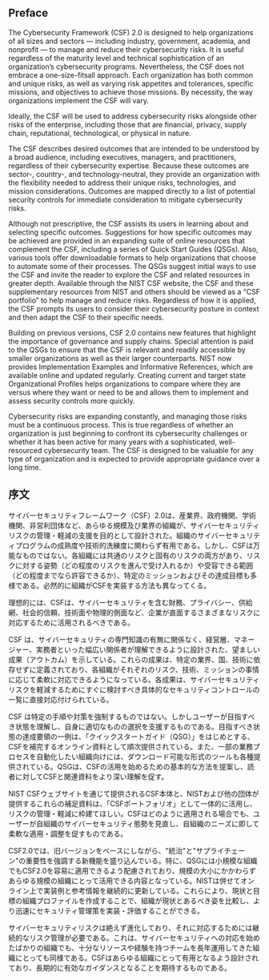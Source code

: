 ## Preface
The Cybersecurity Framework (CSF) 2.0 is designed to help organizations of all sizes and sectors — including industry, government, academia, and nonprofit — to manage and reduce their cybersecurity risks. It is useful regardless of the maturity level and technical sophistication of an organization’s cybersecurity programs. Nevertheless, the CSF does not embrace a one-size-fitsall approach. Each organization has both common and unique risks, as well as varying risk appetites and tolerances, specific missions, and objectives to achieve those missions. By necessity, the way organizations implement the CSF will vary.  

Ideally, the CSF will be used to address cybersecurity risks alongside other risks of the enterprise, including those that are financial, privacy, supply chain, reputational, technological, or physical in nature.  

The CSF describes desired outcomes that are intended to be understood by a broad audience, including executives, managers, and practitioners, regardless of their cybersecurity expertise. Because these outcomes are sector-, country-, and technology-neutral, they provide an organization with the flexibility needed to address their unique risks, technologies, and mission considerations. Outcomes are mapped directly to a list of potential security controls for immediate consideration to mitigate cybersecurity risks.

Although not prescriptive, the CSF assists its users in learning about and selecting specific outcomes. Suggestions for how specific outcomes may be achieved are provided in an expanding suite of online resources that complement the CSF, including a series of Quick Start Guides (QSGs). Also, various tools offer downloadable formats to help organizations that choose to automate some of their processes. The QSGs suggest initial ways to use the CSF and invite the reader to explore the CSF and related resources in greater depth. Available through the NIST CSF website, the CSF and these supplementary resources from NIST and others should be viewed as a “CSF portfolio” to help manage and reduce risks. Regardless of how it is applied, the CSF prompts its users to consider their cybersecurity posture in context and then adapt the CSF to their specific needs.

Building on previous versions, CSF 2.0 contains new features that highlight the importance of governance and supply chains. Special attention is paid to the QSGs to ensure that the CSF is relevant and readily accessible by smaller organizations as well as their larger counterparts. NIST now provides Implementation Examples and Informative References, which are available online and updated regularly. Creating current and target state Organizational Profiles helps organizations to compare where they are versus where they want or need to be and allows them to implement and assess security controls more quickly.

Cybersecurity risks are expanding constantly, and managing those risks must be a continuous process. This is true regardless of whether an organization is just beginning to confront its cybersecurity challenges or whether it has been active for many years with a sophisticated, well-resourced cybersecurity team. The CSF is designed to be valuable for any type of organization and is expected to provide appropriate guidance over a long time.  

## 序文
サイバーセキュリティフレームワーク（CSF）2.0は、産業界、政府機関、学術機関、非営利団体など、あらゆる規模及び業界の組織が、サイバーセキュリティリスクの管理・軽減の支援を目的として設計された。組織のサイバーセキュリティプログラムの成熟度や技術的洗練度に関わらず有用である。しかし、CSFは万能なものではない。各組織には共通のリスクと固有のリスクの両方があり、リスクに対する姿勢（どの程度のリスクを進んで受け入れるか）や受容できる範囲（どの程度までなら許容できるか）、特定のミッションおよびその達成目標も多様である。必然的に組織がCSFを実装する方法も異なってくる。

理想的には、CSFは、サイバーセキュリティを含む財務、プライバシー、供給網、社会的信頼、技術面や物理的側面など、企業が直面するさまざまなリスクに対応するために活用されるべきである。

CSF は、サイバーセキュリティの専門知識の有無に関係なく、経営層、マネージャー、実務者といった幅広い関係者が理解できるように設計された、望ましい成果（アウトカム）を示している。これらの成果は、特定の業界、国、技術に依存せずに定義されており、各組織がそれぞれのリスク、技術、ミッションの事情に応じて柔軟に対応できるようになっている。各成果は、サイバーセキュリティリスクを軽減するためにすぐに検討すべき具体的なセキュリティコントロールの一覧に直接対応付けられている。

CSF は特定の手順や対策を強制するものではない。しかしユーザーが目指すべき状態を理解し、自身に適切なものの選択を支援するものである。目指すべき状態の達成要領の一例は、「クイックスタートガイド（QSG）」をはじめとする、CSFを補完するオンライン資料として順次提供されている。また、一部の業務プロセスを自動化したい組織向けには、ダウンロード可能な形式のツールも各種提供されている。QSGは、CSFの活用を始めるための基本的な方法を提案し、読者に対してCSFと関連資料をより深い理解を促す。

NIST CSFウェブサイトを通じて提供されるCSF本体と、NISTおよび他の団体が提供するこれらの補足資料は、「CSFポートフォリオ」として一体的に活用し、リスクの管理・軽減に枠建てほしい。CSFはどのように適用される場合でも、ユーザーが自組織のサイバーセキュリティ態勢を見直し、自組織のニーズに即して柔軟な適用・調整を促すものである。

CSF2.0では、旧バージョンをベースにしながら、"統治"と"サプライチェーン"の重要性を強調する新機能を盛り込んでいる。特に、QSGには小規模な組織でもCSF2.0を容易に適用できるよう配慮されており、規模の大小にかかわらずあらゆる規模の組織にとって活用できる内容となっている。NISTは併せてオンライン上で実装例と参考情報を継続的に更新している。これらにより、現状と目標の組織プロファイルを作成することで、組織が現状とあるべき姿を比較し、より迅速にセキュリティ管理策を実装・評価することができる。

サイバーセキュリティリスクは絶えず進化しており、それに対応するためには継続的なリスク管理が必要である。これは、サイバーセキュリティへの対応を始めたばかりの組織でも、十分なリソースや経験を持つチームを長年運用してきた組織にとっても同様である。CSFはあらゆる組織にとって有用となるよう設計されており、長期的に有効なガイダンスとなることを期待するものである。
